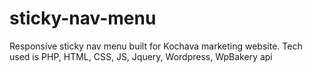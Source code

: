 # sticky-nav-menu
Responsive sticky nav menu built for Kochava marketing website.  Tech used is PHP, HTML, CSS, JS, Jquery, Wordpress, WpBakery api
